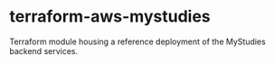 # terraform-aws-mystudies
Terraform module housing a reference deployment of the MyStudies backend services.
